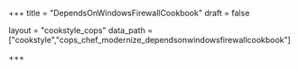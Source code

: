 +++
title = "DependsOnWindowsFirewallCookbook"
draft = false

layout = "cookstyle_cops"
data_path = ["cookstyle","cops_chef_modernize_dependsonwindowsfirewallcookbook"]

+++

<!-- The content of this page is automatically generated from the
cops_chef_modernize_dependsonwindowsfirewallcookbook.yml file in github.com/chef/cookstyle/blob/master/docs-chef-io/data/cookstyle/. -->
